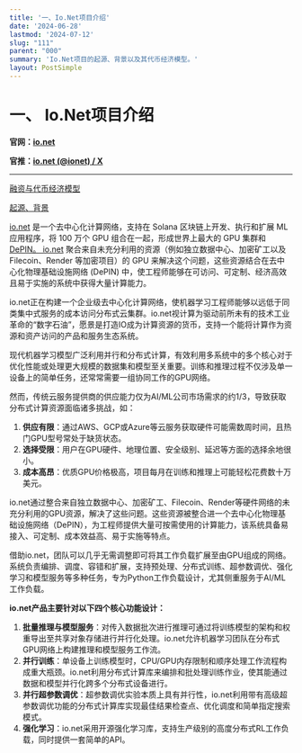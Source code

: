 ```yaml
---
title: '一、Io.Net项目介绍'
date: '2024-06-28'
lastmod: '2024-07-12'
slug: "111"
parent: "000"
summary: 'Io.Net项目的起源、背景以及其代币经济模型。'
layout: PostSimple
---
```


# 一、 Io.Net项目介绍

**官网：[io.net](http://io.net/)**

**官推：[io.net (@ionet) / X](https://x.com/ionet)**

****

[融资与代币经济模型 ](11/1)

[起源、背景 ](11/2)

[io.net](http://io.net/) 是一个去中心化计算网络，支持在 Solana 区块链上开发、执行和扩展 ML 应用程序，将 100 万个 GPU 组合在一起，形成世界上最大的 GPU 集群和 [DePIN。   io.net](http://depin.io.net/) 聚合来自未充分利用的资源（例如独立数据中心、加密矿工以及 Filecoin、Render 等加密项目）的 GPU 来解决这个问题，这些资源结合在去中心化物理基础设施网络 (DePIN) 中，使工程师能够在可访问、可定制、经济高效且易于实施的系统中获得大量计算能力。

 

io.net正在构建一个企业级去中心化计算网络，使机器学习工程师能够以远低于同类集中式服务的成本访问分布式云集群。io.net视计算为驱动前所未有的技术工业革命的“数字石油”，愿景是打造IO成为计算资源的货币，支持一个能将计算作为资源和资产访问的产品和服务生态系统。

现代机器学习模型广泛利用并行和分布式计算，有效利用多系统中的多个核心对于优化性能或处理更大规模的数据集和模型至关重要。训练和推理过程不仅涉及单一设备上的简单任务，还常常需要一组协同工作的GPU网络。

然而，传统云服务提供商的供应能力仅为AI/ML公司市场需求的约1/3，导致获取分布式计算资源面临诸多挑战，如：

1. **供应有限**：通过AWS、GCP或Azure等云服务获取硬件可能需数周时间，且热门GPU型号常处于缺货状态。
2. **选择受限**：用户在GPU硬件、地理位置、安全级别、延迟等方面的选择余地很小。
3. **成本高昂**：优质GPU价格极高，项目每月在训练和推理上可能轻松花费数十万美元。

io.net通过整合来自独立数据中心、加密矿工、Filecoin、Render等硬件网络的未充分利用的GPU资源，解决了这些问题。这些资源被整合进一个去中心化物理基础设施网络（DePIN），为工程师提供大量可按需使用的计算能力，该系统具备易接入、可定制、成本效益高、易于实施等特点。

借助io.net，团队可以几乎无需调整即可将其工作负载扩展至由GPU组成的网络。系统负责编排、调度、容错和扩展，支持预处理、分布式训练、超参数调优、强化学习和模型服务等多种任务，专为Python工作负载设计，尤其侧重服务于AI/ML工作负载。

**io.net产品主要针对以下四个核心功能设计：**

1. **批量推理与模型服务**：对传入数据批次进行推理可通过将训练模型的架构和权重导出至共享对象存储进行并行化处理。io.net允许机器学习团队在分布式GPU网络上构建推理和模型服务工作流。
2. **并行训练**：单设备上训练模型时，CPU/GPU内存限制和顺序处理工作流程构成重大瓶颈。io.net利用分布式计算库来编排和批处理训练作业，使其能通过数据和模型并行化跨多个分布式设备进行。
3. **并行超参数调优**：超参数调优实验本质上具有并行性，io.net利用带有高级超参数调优功能的分布式计算库实现最佳结果检查点、优化调度和简单指定搜索模式。
4. **强化学习**：io.net采用开源强化学习库，支持生产级别的高度分布式RL工作负载，同时提供一套简单的API。